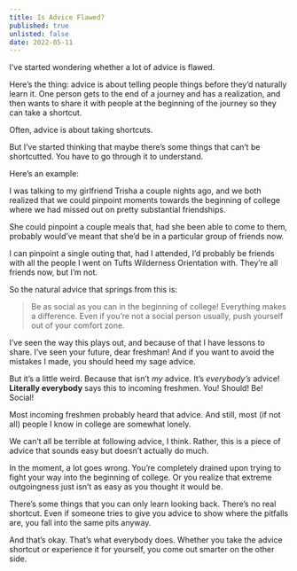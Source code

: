 ```yaml
---
title: Is Advice Flawed?
published: true
unlisted: false
date: 2022-05-11
---
```


I’ve started wondering whether a lot of advice is flawed.

Here’s the thing: advice is about telling people things before they’d naturally learn it. One person gets to the end of a journey and has a realization, and then wants to share it with people at the beginning of the journey so they can take a shortcut.

Often, advice is about taking shortcuts.

But I’ve started thinking that maybe there’s some things that can’t be shortcutted. You have to go through it to understand.

Here’s an example:

I was talking to my girlfriend Trisha a couple nights ago, and we both realized that we could pinpoint moments towards the beginning of college where we had missed out on pretty substantial friendships.

She could pinpoint a couple meals that, had she been able to come to them, probably would’ve meant that she’d be in a particular group of friends now.

I can pinpoint a single outing that, had I attended, I’d probably be friends with all the people I went on Tufts Wilderness Orientation with. They’re all friends now, but I’m not.

So the natural advice that springs from this is:

> Be as social as you can in the beginning of college! Everything makes a difference. Even if you’re not a social person usually, push yourself out of your comfort zone.

I’ve seen the way this plays out, and because of that I have lessons to share. I’ve seen your future, dear freshman! And if you want to avoid the mistakes I made, you should heed my sage advice.

But it’s a little weird. Because that isn’t _my_ advice. It’s _everybody’s_ advice! **Literally everybody** says this to incoming freshmen. You! Should! Be! Social!

Most incoming freshmen probably heard that advice. And still, most (if not all) people I know in college are somewhat lonely.

We can’t all be terrible at following advice, I think. Rather, this is a piece of advice that sounds easy but doesn’t actually do much.

In the moment, a lot goes wrong. You’re completely drained upon trying to fight your way into the beginning of college. Or you realize that extreme outgoingness just isn’t as easy as you thought it would be.

There’s some things that you can only learn looking back. There’s no real shortcut. Even if someone tries to give you advice to show where the pitfalls are, you fall into the same pits anyway.

And that’s okay. That’s what everybody does. Whether you take the advice shortcut or experience it for yourself, you come out smarter on the other side.
